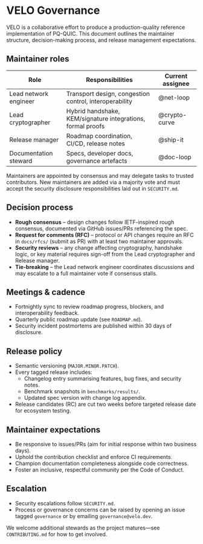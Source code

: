 # VELO Governance

VELO is a collaborative effort to produce a production-quality reference implementation of PQ-QUIC. This document outlines the maintainer structure, decision-making process, and release management expectations.

## Maintainer roles

| Role | Responsibilities | Current assignee |
| ---- | ---------------- | ---------------- |
| Lead network engineer | Transport design, congestion control, interoperability | @net-loop |
| Lead cryptographer | Hybrid handshake, KEM/signature integrations, formal proofs | @crypto-curve |
| Release manager | Roadmap coordination, CI/CD, release notes | @ship-it |
| Documentation steward | Specs, developer docs, governance artefacts | @doc-loop |

Maintainers are appointed by consensus and may delegate tasks to trusted contributors. New maintainers are added via a majority vote and must accept the security disclosure responsibilities laid out in `SECURITY.md`.

## Decision process

- **Rough consensus** – design changes follow IETF-inspired rough consensus, documented via GitHub issues/PRs referencing the spec.
- **Request for comments (RFC)** – protocol or API changes require an RFC in `docs/rfcs/` (submit as PR) with at least two maintainer approvals.
- **Security reviews** – any change affecting cryptography, handshake logic, or key material requires sign-off from the Lead cryptographer and Release manager.
- **Tie-breaking** – the Lead network engineer coordinates discussions and may escalate to a full maintainer vote if consensus stalls.

## Meetings & cadence

- Fortnightly sync to review roadmap progress, blockers, and interoperability feedback.
- Quarterly public roadmap update (see `ROADMAP.md`).
- Security incident postmortems are published within 30 days of disclosure.

## Release policy

- Semantic versioning (`MAJOR.MINOR.PATCH`).
- Every tagged release includes:
  - Changelog entry summarising features, bug fixes, and security notes.
  - Benchmark snapshots in `benchmarks/results/`.
  - Updated spec version with change log appendix.
- Release candidates (RC) are cut two weeks before targeted release date for ecosystem testing.

## Maintainer expectations

- Be responsive to issues/PRs (aim for initial response within two business days).
- Uphold the contribution checklist and enforce CI requirements.
- Champion documentation completeness alongside code correctness.
- Foster an inclusive, respectful community per the Code of Conduct.

## Escalation

- Security escalations follow `SECURITY.md`.
- Process or governance concerns can be raised by opening an issue tagged `governance` or by emailing `governance@velo.dev`.

We welcome additional stewards as the project matures—see `CONTRIBUTING.md` for how to get involved.
